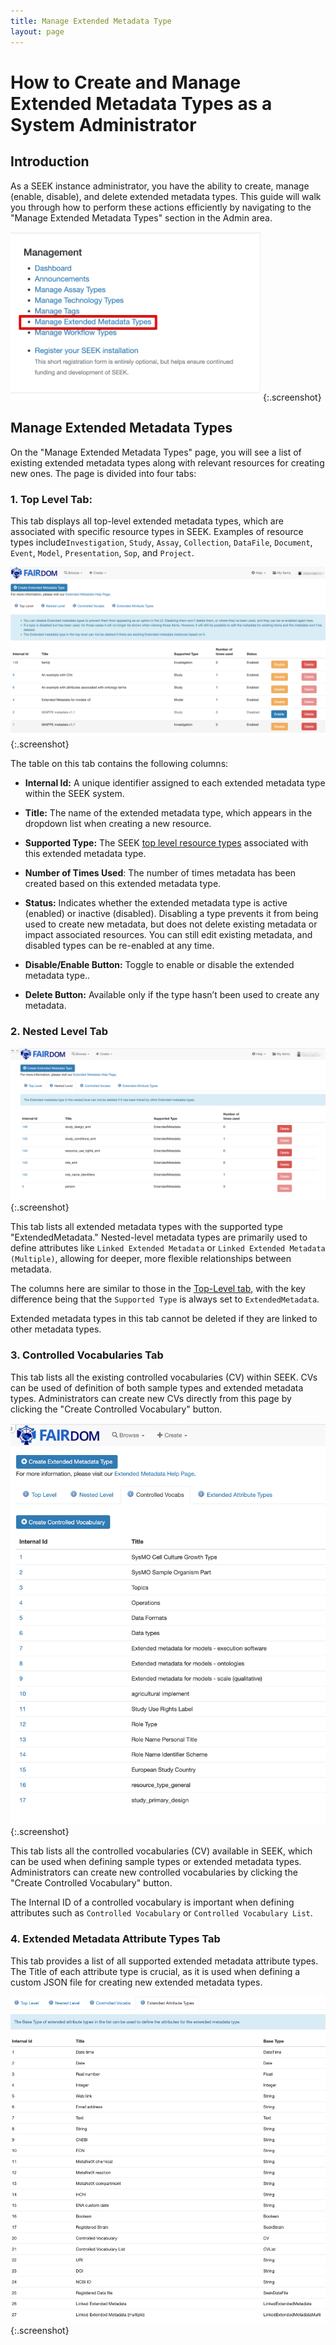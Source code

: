 ```yaml
---
title: Manage Extended Metadata Type
layout: page
---
```


# How to Create and Manage Extended Metadata Types as a System Administrator



## Introduction

As a SEEK instance administrator, you have the ability to create, manage (enable, disable), and delete extended metadata types. This guide will walk you through how to perform these actions efficiently by navigating to the "Manage Extended Metadata Types" section in the Admin area.

<img src="/images/user-guide/extended-metadata/emt-management.png" alt="emt-top-level-tab" width="400">
{:.screenshot}


## Manage Extended Metadata Types

On the "Manage Extended Metadata Types" page, you will see a list of existing extended metadata types along with relevant resources for creating new ones. The page is divided into four tabs:


### 1.  Top Level Tab: 


This tab displays all top-level extended metadata types, which are associated with specific resource types in SEEK. Examples of resource types include<a id="top-level-resource-type">`Investigation`, `Study`, `Assay`, `Collection`, `DataFile`, `Document`, `Event`, `Model`, `Presentation`, `Sop`, and `Project`</a>.

![](/images/user-guide/extended-metadata/emt-top-level-tab.png)
{:.screenshot}

The table on this tab contains the following columns:

* **Internal Id:**  A unique identifier assigned to each extended metadata type within the SEEK system.


* **Title:**  The name of the extended metadata type, which appears in the dropdown list when creating a new resource.


* **Supported Type:**  The SEEK [top level resource types](#top-level-resource-type) associated with this extended metadata type. 


* **Number of Times Used**:  The number of times metadata has been created based on this extended metadata type.


* **Status:**  Indicates whether the extended metadata type is active (enabled) or inactive (disabled). Disabling a type prevents it from being used to create new metadata, but does not delete existing metadata or impact associated resources. You can still edit existing metadata, and disabled types can be re-enabled at any time.


* **Disable/Enable Button:**  Toggle to enable or disable the extended metadata type..


* **Delete Button:**   Available only if the type hasn’t been used to create any metadata.

### 2.  Nested Level Tab

![](/images/user-guide/extended-metadata/emt-nested-level-tab.png)
{:.screenshot}

This tab lists all extended metadata types with the supported type "ExtendedMetadata." Nested-level metadata types are primarily used to define attributes like `Linked Extended Metadata` or `Linked Extended Metadata (Multiple)`, allowing for deeper, more flexible relationships between metadata.

The columns here are similar to those in the [Top-Level tab](#1-top-level-tab-), with the key difference being that the `Supported Type` is always set to `ExtendedMetadata`.

Extended metadata types in this tab cannot be deleted if they are linked to other metadata types.

### 3.  Controlled Vocabularies Tab

This tab lists all the existing controlled vocabularies (CV) within SEEK. CVs can be used of definition of both sample types and extended metadata types. Administrators can create new CVs directly from this page by clicking the "Create Controlled Vocabulary" button.


![](/images/user-guide/extended-metadata/cvs-tab.png)
{:.screenshot}

This tab lists all the controlled vocabularies (CV) available in SEEK, which can be used when defining sample types or extended metadata types. Administrators can create new controlled vocabularies by clicking the "Create Controlled Vocabulary" button.

The Internal ID of a controlled vocabulary is important when defining attributes such as `Controlled Vocabulary` or `Controlled Vocabulary List`.

### 4. Extended Metadata Attribute Types Tab

This tab provides a list of all supported extended metadata attribute types. The Title of each attribute type is crucial, as it is used when defining a custom JSON file for creating new extended metadata types.


![](/images/user-guide/extended-metadata/emas-tab.png)
{:.screenshot}
